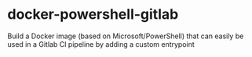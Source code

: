 # docker-powershell-gitlab
Build a Docker image (based on Microsoft/PowerShell) that can easily be used in a Gitlab CI pipeline by adding a custom entrypoint
